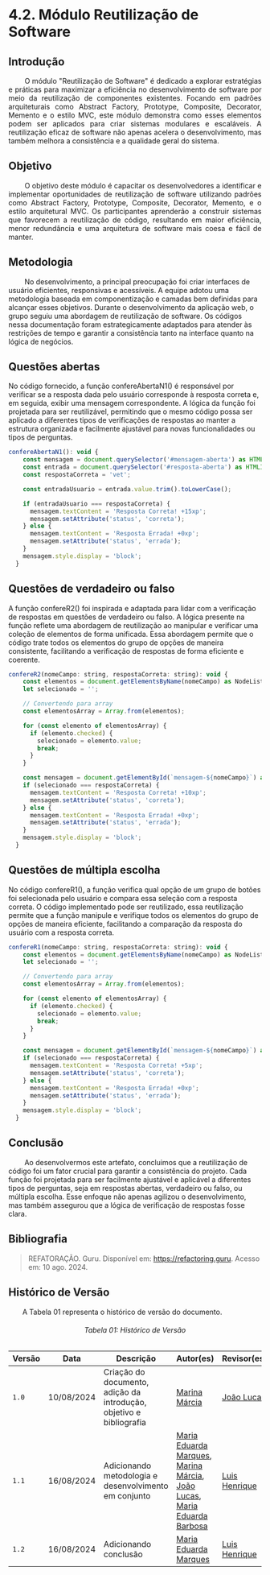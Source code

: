 # 4.2. Módulo Reutilização de Software

## **Introdução**

<p align="justify">
&emsp;&emsp; O módulo "Reutilização de Software" é dedicado a explorar estratégias e práticas para maximizar a eficiência no desenvolvimento de software por meio da reutilização de componentes existentes. Focando em padrões arquiteturais como Abstract Factory, Prototype, Composite, Decorator, Memento e o estilo MVC, este módulo demonstra como esses elementos podem ser aplicados para criar sistemas modulares e escaláveis. A reutilização eficaz de software não apenas acelera o desenvolvimento, mas também melhora a consistência e a qualidade geral do sistema.
</p> 

## **Objetivo**

<p align="justify">
&emsp;&emsp; O objetivo deste módulo é capacitar os desenvolvedores a identificar e implementar oportunidades de reutilização de software utilizando padrões como Abstract Factory, Prototype, Composite, Decorator, Memento, e o estilo arquitetural MVC. Os participantes aprenderão a construir sistemas que favorecem a reutilização de código, resultando em maior eficiência, menor redundância e uma arquitetura de software mais coesa e fácil de manter.
</p>

## **Metodologia**

&emsp;&emsp; No desenvolvimento, a principal preocupação foi criar interfaces de usuário eficientes, responsivas e acessíveis. A equipe adotou uma metodologia baseada em componentização e camadas bem definidas para alcançar esses objetivos. Durante o desenvolvimento da aplicação web, o grupo seguiu uma abordagem de reutilização de software. Os códigos nessa documentação foram estrategicamente adaptados para atender às restrições de tempo e garantir a consistência tanto na interface quanto na lógica de negócios.



## **Questões abertas**

No código fornecido, a função confereAbertaN1() é responsável por verificar se a resposta dada pelo usuário corresponde à resposta correta e, em seguida, exibir uma mensagem correspondente. A lógica da função foi projetada para ser reutilizável, permitindo que o mesmo código possa ser aplicado a diferentes tipos de verificações de respostas ao manter a estrutura organizada e facilmente ajustável para novas funcionalidades ou tipos de perguntas.

```js
confereAbertaN1(): void {
    const mensagem = document.querySelector('#mensagem-aberta') as HTMLElement;
    const entrada = document.querySelector('#resposta-aberta') as HTMLInputElement;
    const respostaCorreta = 'vet'; 

    const entradaUsuario = entrada.value.trim().toLowerCase();

    if (entradaUsuario === respostaCorreta) {
      mensagem.textContent = 'Resposta Correta! +15xp';
      mensagem.setAttribute('status', 'correta');
    } else {
      mensagem.textContent = 'Resposta Errada! +0xp';
      mensagem.setAttribute('status', 'errada');
    }
    mensagem.style.display = 'block';
  }
```


## **Questões de verdadeiro ou falso**

A função confereR2() foi inspirada e adaptada para lidar com a verificação de respostas em questões de verdadeiro ou falso. A lógica presente na função reflete uma abordagem de reutilização ao manipular e verificar uma coleção de elementos de forma unificada. Essa abordagem permite que o código trate todos os elementos do grupo de opções de maneira consistente, facilitando a verificação de respostas de forma eficiente e coerente.

```js
confereR2(nomeCampo: string, respostaCorreta: string): void {
    const elementos = document.getElementsByName(nomeCampo) as NodeListOf<HTMLInputElement>;
    let selecionado = '';

    // Convertendo para array
    const elementosArray = Array.from(elementos);

    for (const elemento of elementosArray) {
      if (elemento.checked) {
        selecionado = elemento.value;
        break;
      }
    }

    const mensagem = document.getElementById(`mensagem-${nomeCampo}`) as HTMLElement;
    if (selecionado === respostaCorreta) {
      mensagem.textContent = 'Resposta Correta! +10xp';
      mensagem.setAttribute('status', 'correta');
    } else {
      mensagem.textContent = 'Resposta Errada! +0xp';
      mensagem.setAttribute('status', 'errada');
    }
    mensagem.style.display = 'block';
  }
```


## **Questões de múltipla escolha**

No código confereR1(), a função verifica qual opção de um grupo de botões foi selecionada pelo usuário e compara essa seleção com a resposta correta. O código implementado pode ser reutilizado, essa reutilização permite que a função manipule e verifique todos os elementos do grupo de opções de maneira eficiente, facilitando a comparação da resposta do usuário com a resposta correta.

```js
confereR1(nomeCampo: string, respostaCorreta: string): void {
    const elementos = document.getElementsByName(nomeCampo) as NodeListOf<HTMLInputElement>;
    let selecionado = '';

    // Convertendo para array
    const elementosArray = Array.from(elementos);

    for (const elemento of elementosArray) {
      if (elemento.checked) {
        selecionado = elemento.value;
        break;
      }
    }

    const mensagem = document.getElementById(`mensagem-${nomeCampo}`) as HTMLElement;
    if (selecionado === respostaCorreta) {
      mensagem.textContent = 'Resposta Correta! +5xp';
      mensagem.setAttribute('status', 'correta');
    } else {
      mensagem.textContent = 'Resposta Errada! +0xp';
      mensagem.setAttribute('status', 'errada');
    }
    mensagem.style.display = 'block';
  }
```

## **Conclusão**

&emsp;&emsp; Ao desenvolvermos este artefato, concluimos que a reutilização de código foi um fator crucial para garantir a consistência do projeto. Cada função foi projetada para ser facilmente ajustável e aplicável a diferentes tipos de perguntas, seja em respostas abertas, verdadeiro ou falso, ou múltipla escolha. Esse enfoque não apenas agilizou o desenvolvimento, mas também assegurou que a lógica de verificação de respostas fosse clara. 

## **Bibliografia**

> REFATORAÇÃO. Guru. Disponível em: https://refactoring.guru. Acesso em: 10 ago. 2024.

## **Histórico de Versão**
<p align="justify">
&emsp;&emsp;A Tabela 01 representa o histórico de versão do documento.
</p>

<h6 align="center">Tabela 01: Histórico de Versão</h6>
<div align="center">

| Versão | Data       | Descrição            | Autor(es)                                           | Revisor(es) |
| ------ | ---------- | -------------------- | --------------------------------------------------- | ----------- |
| `1.0`  | 10/08/2024 | Criação do documento, adição da introdução, objetivo e bibliografia | [Marina Márcia](https://github.com/The-Boss-Nina)    | [João Lucas](https://github.com/Jlmsousa) |
| `1.1`  | 16/08/2024 | Adicionando metodologia e desenvolvimento em conjunto | [Maria Eduarda Marques](https://github.com/EduardaSMarques), [Marina Márcia](https://github.com/The-Boss-Nina),  [João Lucas](https://github.com/Jlmsousa), [Maria Eduarda Barbosa](https://github.com/Madu01)  | [Luis Henrique](https://github.com/LuisHenrrique)  |
| `1.2`  | 16/08/2024 | Adicionando conclusão | [Maria Eduarda Marques](https://github.com/EduardaSMarques) | [Luis Henrique](https://github.com/LuisHenrrique)  |


